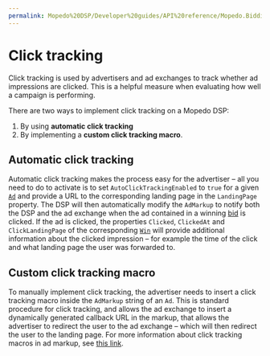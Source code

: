 ```yaml
---
permalink: Mopedo%20DSP/Developer%20guides/API%20reference/Mopedo.Bidding/Click%20tracking/
---
```


# Click tracking

Click tracking is used by advertisers and ad exchanges to track whether ad impressions are clicked. This is a helpful measure when evaluating how well a campaign is performing.

There are two ways to implement click tracking on a Mopedo DSP:

1. By using **automatic click tracking**
2. By implementing a **custom click tracking macro**.

## Automatic click tracking

Automatic click tracking makes the process easy for the advertiser – all you need to do to activate is to set `AutoClickTrackingEnabled` to `true` for a given [`Ad`](../Ad) and provide a URL to the corresponding landing page in the `LandingPage` property. The DSP will then automatically modify the `AdMarkup` to notify both the DSP and the ad exchange when the ad contained in a winning [bid](../../Mopedo.Database/Bid) is clicked. If the ad is clicked, the properties `Clicked`, `ClickedAt` and `ClickLandingPage` of the corresponding [`Win`](../../Mopedo.Database/Win) will provide additional information about the clicked impression – for example the time of the click and what landing page the user was forwarded to.

## Custom click tracking macro

To manually implement click tracking, the advertiser needs to insert a click tracking macro inside the `AdMarkup` string of an `Ad`. This is standard procedure for click tracking, and allows the ad exchange to insert a dynamically generated callback URL in the markup, that allows the advertiser to redirect the user to the ad exchange – which will then redirect the user to the landing page. For more information about click tracking macros in ad markup, see [this link](https://protocol.bidswitch.com/standards/macros.html#ssp-click-tracking-url-macro).
